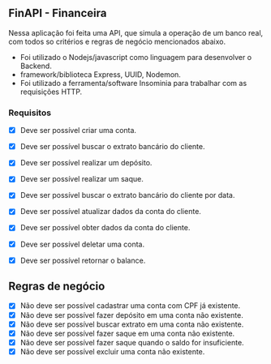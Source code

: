 ## FinAPI - Financeira

Nessa aplicação foi feita uma API, que simula a operação de um banco real, com todos so critérios e regras de negócio mencionados abaixo.
- Foi utilizado o Nodejs/javascript como linguagem para desenvolver o Backend.
- framework/biblioteca Express, UUID, Nodemon.
- Foi utilizado a ferramenta/software Insominia para trabalhar com as requisições HTTP.

### Requisitos

- [X] Deve ser possível criar uma conta.
- [X] Deve ser possível buscar o extrato bancário do cliente.
- [X] Deve ser possível realizar um depósito.
- [X] Deve ser possível realizar um saque.
- [X] Deve ser possível buscar o extrato bancário do cliente por data.
- [X] Deve ser possível atualizar dados da conta do cliente.
- [X] Deve ser possível obter dados da conta do cliente.
- [X] Deve ser possível deletar uma conta.
- [X] Deve ser possível retornar o balance.


## Regras de negócio

- [X] Não deve ser possível cadastrar uma conta com CPF já existente.
- [X] Não deve ser possível fazer depósito em uma conta não existente.
- [X] Não deve ser possível buscar extrato em uma conta não existente.
- [X] Não deve ser possível fazer saque em uma conta não existente.
- [X] Não deve ser possível fazer saque quando o saldo for insuficiente.
- [X] Não deve ser possível excluir uma conta não existente. 